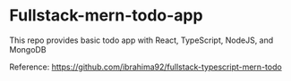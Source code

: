 # Fullstack-mern-todo-app
This repo provides basic todo app with React, TypeScript, NodeJS, and MongoDB

Reference: https://github.com/ibrahima92/fullstack-typescript-mern-todo 
